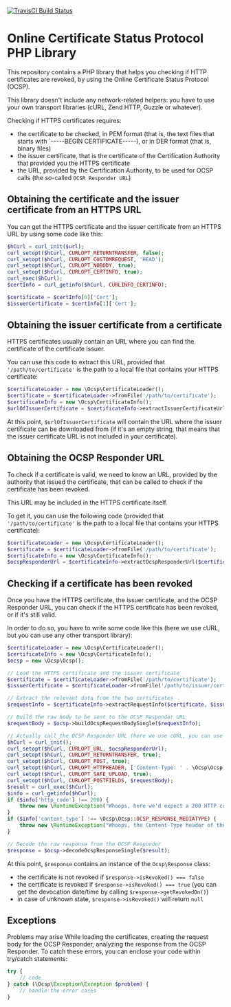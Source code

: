 [![TravisCI Build Status](https://travis-ci.org/mlocati/ocsp.svg?branch=master)](https://travis-ci.org/mlocati/ocsp)

# Online Certificate Status Protocol PHP Library

This repository contains a PHP library that helps you checking if HTTP certificates are revoked, by using the Online Certificate Status Protocol (OCSP).

This library doesn't include any network-related helpers: you have to use your own transport libraries (cURL, Zend HTTP, Guzzle or whatever).

Checking if HTTPS certificates requires:

- the certificate to be checked, in PEM format (that is, the text files that starts with `-----BEGIN CERTIFICATE-----), or in DER format (that is, binary files)
- the issuer certificate, that is the certificate of the Certification Authority that provided you the HTTPS certificate
- the URL, provided by the Certification Authority, to be used for OCSP calls (the so-called `OCSR Responder URL`)


## Obtaining the certificate and the issuer certificate from an HTTPS URL

You can get the HTTPS certificate and the issuer certificate from an HTTPS URL by using some code like this:

```php
$hCurl = curl_init($url);
curl_setopt($hCurl, CURLOPT_RETURNTRANSFER, false);
curl_setopt($hCurl, CURLOPT_CUSTOMREQUEST, 'HEAD');
curl_setopt($hCurl, CURLOPT_NOBODY, true);
curl_setopt($hCurl, CURLOPT_CERTINFO, true);
curl_exec($hCurl);
$certInfo = curl_getinfo($hCurl, CURLINFO_CERTINFO);

$certificate = $certInfo[0]['Cert'];
$issuerCertificate = $certInfo[1]['Cert'];
```

## Obtaining the issuer certificate from a certificate

HTTPS certificates usually contain an URL where you can find the certificate of the certificate issuer.

You can use this code to extract this URL, provided that `'/path/to/certificate'` is the path to a local file that contains your HTTPS certificate:

```php
$certificateLoader = new \Ocsp\CertificateLoader();
$certificate = $certificateLoader->fromFile('/path/to/certificate');
$certificateInfo = new \Ocsp\CertificateInfo();
$urlOfIssuerCertificate = $certificateInfo->extractIssuerCertificateUrl($certificate);
```

At this point, `$urlOfIssuerCertificate` will contain the URL where the issuer certificate can be downloaded from (if it's an empty string, that means that the issuer certificate URL is not included in your certificate).

## Obtaining the OCSP Responder URL

To check if a certificate is valid, we need to know an URL, provided by the authority that issued the certificate, that can be called to check if the certificate has been revoked.

This URL may be included in the HTTPS certificate itself.

To get it, you can use the following code (provided that `'/path/to/certificate'` is the path to a local file that contains your HTTPS certificate):

```php
$certificateLoader = new \Ocsp\CertificateLoader();
$certificate = $certificateLoader->fromFile('/path/to/certificate');
$certificateInfo = new \Ocsp\CertificateInfo();
$ocspResponderUrl = $certificateInfo->extractOcspResponderUrl($certificate);
```

## Checking if a certificate has been revoked

Once you have the HTTPS certificate, the issuer certificate, and the OCSP Responder URL, you can check if the HTTPS certificate has been revoked, or if it's still valid.

In order to do so, you have to write some code like this (here we use cURL, but you can use any other transport library):

```php
$certificateLoader = new \Ocsp\CertificateLoader();
$certificateInfo = new \Ocsp\CertificateInfo();
$ocsp = new \Ocsp\Ocsp();

// Load the HTTPS certificate and the issuer certificate
$certificate = $certificateLoader->fromFile('/path/to/certificate');
$issuerCertificate = $certificateLoader->fromFile('/path/to/issuer/certificate');

// Extract the relevant data from the two certificates
$requestInfo = $certificateInfo->extractRequestInfo($certificate, $issuerCertificate);

// Build the raw body to be sent to the OCSP Responder URL
$requestBody = $ocsp->buildOcspRequestBodySingle($requestInfo);

// Actually call the OCSP Responder URL (here we use cURL, you can use any library you prefer)
$hCurl = curl_init();
curl_setopt($hCurl, CURLOPT_URL, $ocspResponderUrl);
curl_setopt($hCurl, CURLOPT_RETURNTRANSFER, true);
curl_setopt($hCurl, CURLOPT_POST, true);
curl_setopt($hCurl, CURLOPT_HTTPHEADER, ['Content-Type: ' . \Ocsp\Ocsp::OCSP_REQUEST_MEDIATYPE]);
curl_setopt($hCurl, CURLOPT_SAFE_UPLOAD, true);
curl_setopt($hCurl, CURLOPT_POSTFIELDS, $requestBody);
$result = curl_exec($hCurl);
$info = curl_getinfo($hCurl);
if ($info['http_code'] !== 200) {
    throw new \RuntimeException("Whoops, here we'd expect a 200 HTTP code");
}
if ($info['content_type'] !== \Ocsp\Ocsp::OCSP_RESPONSE_MEDIATYPE) {
    throw new \RuntimeException("Whoops, the Content-Type header of the response seems wrong!");
}

// Decode the raw response from the OCSP Responder
$response = $ocsp->decodeOcspResponseSingle($result);
```

At this point, `$response` contains an instance of the `Ocsp\Response` class:

- the certificate is not revoked if `$response->isRevoked() === false`
- the certificate is revoked if `$response->isRevoked() === true` (you can get the devocation date/time by calling `$response->getRevokedOn()`)
- in case of unknown state, `$response->isRevoked()` will return `null`

## Exceptions

Problems may arise While loading the certificates, creating the request body for the OCSP Responder, analyzing the response from the OCSP Responder.
To catch these errors, you can enclose your code within try/catch statements:

```php
try {
    // code
} catch (\Ocsp\Exception\Exception $problem) {
    // handle the error cases
}
```
